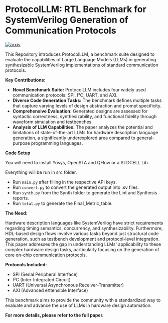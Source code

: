 # ProtocolLLM: RTL Benchmark for SystemVerilog Generation of Communication Protocols

[![arxiv](https://img.shields.io/badge/arXiv-2402.18216-b31b1b.svg)](https://arxiv.org/abs/2506.07945)

This Repository introduces ProtocolLLM, a benchmark suite designed to evaluate the capabilities of Large Language Models (LLMs) in generating synthesizable SystemVerilog implementations of standard communication protocols.

**Key Contributions:**

* **Novel Benchmark Suite:** ProtocolLLM includes four widely used communication protocols: SPI, I²C, UART, and AXI.
* **Diverse Code Generation Tasks:** The benchmark defines multiple tasks that capture varying levels of design abstraction and prompt specificity.
* **Comprehensive Evaluation:** Generated designs are assessed for syntactic correctness, synthesizability, and functional fidelity through waveform simulation and testbenches.
* **Analysis of LLM Capabilities:** The paper analyzes the potential and limitations of state-of-the-art LLMs for hardware description language generation, a significantly underexplored area compared to general-purpose programming languages.




**Code Setup**

You will need to install Yosys, OpenSTA and QFlow or a STDCELL Lib.

Everything will be run in src folder.
* Run ```main.py``` after filling in the respective API keys.
* Run ```convert.py``` to convert the generated output into .sv files.
* Run ```synth.py``` from the Synth folder to generate the Lint and Synthesis reports.
* Run ```total.py``` to generate the Final_Metric_table.



**The Need:**

Hardware description languages like SystemVerilog have strict requirements regarding timing semantics, concurrency, and synthesizability. Furthermore, HDL-based design flows involve various tasks beyond just structural code generation, such as testbench development and protocol-level integration. This paper addresses the gap in understanding LLMs' applicability to these complex hardware design tasks, particularly focusing on the generation of core on-chip communication protocols.



**Protocols Included:**

* SPI (Serial Peripheral Interface)
* I²C (Inter-Integrated Circuit)
* UART (Universal Asynchronous Receiver-Transmitter)
* AXI (Advanced eXtensible Interface)

This benchmark aims to provide the community with a standardized way to evaluate and advance the use of LLMs in hardware design automation.




**For more details, please refer to the full paper.**

